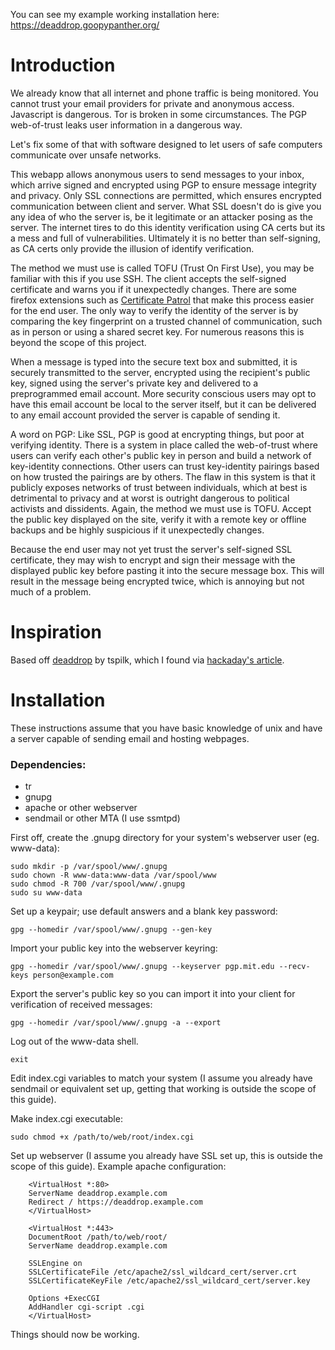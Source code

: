 You can see my example working installation here: https://deaddrop.goopypanther.org/

# Introduction

We already know that all internet and phone traffic is being monitored. You cannot trust your email providers for private and anonymous access. Javascript is dangerous. Tor is broken in some circumstances. The PGP web-of-trust leaks user information in a dangerous way.

Let's fix some of that with software designed to let users of safe computers communicate over unsafe networks.

This webapp allows anonymous users to send messages to your inbox, which arrive signed and encrypted using PGP to ensure message integrity and privacy. Only SSL connections are permitted, which ensures encrypted communication between client and server. What SSL doesn't do is give you any idea of who the server is, be it legitimate or an attacker posing as the server. The internet tires to do this identity verification using CA certs but its a mess and full of vulnerabilities. Ultimately it is no better than self-signing, as CA certs only provide the illusion of identify verification.

The method we must use is called TOFU (Trust On First Use), you may be familiar with this if you use SSH. The client accepts the self-signed certificate and warns you if it unexpectedly changes. There are some firefox extensions such as [Certificate Patrol](https://addons.mozilla.org/en-us/firefox/addon/certificate-patrol/) that make this process easier for the end user. The only way to verify the identity of the server is by comparing the key fingerprint on a trusted channel of communication, such as in person or using a shared secret key. For numerous reasons this is beyond the scope of this project.

When a message is typed into the secure text box and submitted, it is securely transmitted to the server, encrypted using the recipient's public key, signed using the server's private key and delivered to a preprogrammed email account. More security conscious users may opt to have this email account be local to the server itself, but it can be delivered to any email account provided the server is capable of sending it.

A word on PGP: Like SSL, PGP is good at encrypting things, but poor at verifying identity. There is a system in place called the web-of-trust where users can verify each other's public key in person and build a network of key-identity connections. Other users can trust key-identity pairings based on how trusted the pairings are by others. The flaw in this system is that it publicly exposes networks of trust between individuals, which at best is detrimental to privacy and at worst is outright dangerous to political activists and dissidents. Again, the method we must use is TOFU. Accept the public key displayed on the site, verify it with a remote key or offline backups and be highly suspicious if it unexpectedly changes.

Because the end user may not yet trust the server's self-signed SSL certificate, they may wish to encrypt and sign their message with the displayed public key before pasting it into the secure message box. This will result in the message being encrypted twice, which is annoying but not much of a problem.

# Inspiration

Based off [deaddrop](https://github.com/tspilk/deaddrop) by tspilk, which I found via [hackaday's article](http://hackaday.com/2013/08/03/dead-drop-concept-inspired-by-ender-wiggin-family/).

# Installation

These instructions assume that you have basic knowledge of unix and have a server capable of sending email and hosting webpages.

### Dependencies:
 * tr
 * gnupg
 * apache or other webserver
 * sendmail or other MTA (I use ssmtpd)

First off, create the .gnupg directory for your system's webserver user (eg. www-data):

    sudo mkdir -p /var/spool/www/.gnupg
    sudo chown -R www-data:www-data /var/spool/www
    sudo chmod -R 700 /var/spool/www/.gnupg
    sudo su www-data
 
Set up a keypair; use default answers and a blank key password:

    gpg --homedir /var/spool/www/.gnupg --gen-key

Import your public key into the webserver keyring:

    gpg --homedir /var/spool/www/.gnupg --keyserver pgp.mit.edu --recv-keys person@example.com

Export the server's public key so you can import it into your client for verification of received messages:

    gpg --homedir /var/spool/www/.gnupg -a --export

Log out of the www-data shell.

    exit

Edit index.cgi variables to match your system (I assume you already have sendmail or equivalent set up, getting that working is outside the scope of this guide).

Make index.cgi executable:

    sudo chmod +x /path/to/web/root/index.cgi

Set up webserver (I assume you already have SSL set up, this is outside the scope of this guide).
Example apache configuration:
```
    <VirtualHost *:80>
    ServerName deaddrop.example.com
    Redirect / https://deaddrop.example.com
    </VirtualHost>
    
    <VirtualHost *:443>
    DocumentRoot /path/to/web/root/
    ServerName deaddrop.example.com
    
    SSLEngine on
    SSLCertificateFile /etc/apache2/ssl_wildcard_cert/server.crt
    SSLCertificateKeyFile /etc/apache2/ssl_wildcard_cert/server.key
    
    Options +ExecCGI
    AddHandler cgi-script .cgi
    </VirtualHost>
```
Things should now be working.

